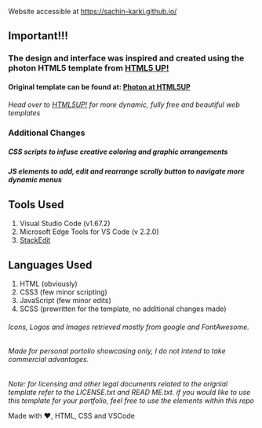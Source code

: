 Website accessible at https://sachin-karki.github.io/
## Important!!!
### The design and interface was inspired and created using the photon HTML5 template from [HTML5 UP!](https://html5up.net/) 
#### Original template can be found at: [Photon at HTML5UP](https://html5up.net/photon)
*Head over to [HTML5UP!](https://html5up.net/) for more dynamic, fully free and beautiful web templates*
### Additional Changes
#####  CSS scripts to infuse creative coloring and graphic arrangements  
##### JS elements to add, edit and rearrange scrolly button to navigate more dynamic menus  

## Tools Used
1. Visual Studio Code (v1.67.2)
2. Microsoft Edge Tools for VS Code (v 2.2.0)
3. [StackEdit](https://stackedit.io/)

## Languages Used
1. HTML (obviously)
2. CSS3 (few minor scripting)
3. JavaScript (few minor edits)
4. SCSS (prewritten for the template, no additional changes made)
###### Icons, Logos and Images retrieved mostly from google and FontAwesome.
###### Made for personal portolio showcasing only, I do not intend to take commercial advantages. 

*Note: for licensing and other legal documents related to the orignial template refer to the LICENSE.txt and READ ME.txt. 
if you would like to use this template for your portfolio, feel free to use  the elements within this repo*

Made with :heart:, HTML, CSS and VSCode
